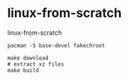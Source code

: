 # linux-from-scratch
linux-from-scratch

```
pacman -S base-devel fakechroot

make download
# extract xz files
make build
```

